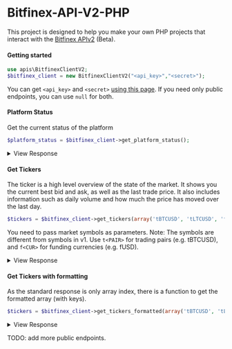 # Bitfinex-API-V2-PHP
This project is designed to help you make your own PHP projects that interact with the [Bitfinex APIv2](https://docs.bitfinex.com/v2/reference) (Beta).

#### Getting started
```php
use apis\BitfinexClientV2;
$bitfinex_client = new BitfinexClientV2("<api_key>","<secret>");
```
You can get ```<api_key>``` and ```<secret>``` [using this page](https://www.bitfinex.com/api). If you need only public endpoints, you can use ```null``` for both.


#### Platform Status
Get the current status of the platform
```php
$platform_status = $bitfinex_client->get_platform_status();
```
<details>
 <summary>View Response</summary>

```
array (size=1)
  0 => int 1
```
1=operative, 0=maintenance

</details>

#### Get Tickers
The ticker is a high level overview of the state of the market. It shows you the current best bid and ask, as well as the last trade price. It also includes information such as daily volume and how much the price has moved over the last day.
```php
$tickers = $bitfinex_client->get_tickers(array('tBTCUSD', 'tLTCUSD', 'fUSD', ...));
```
You need to pass market symbols as parameters. Note: The symbols are different from symbols in v1. Use ```t<PAIR>``` for trading pairs (e.g. tBTCUSD), and ```f<CUR>``` for funding currencies (e.g. fUSD).
<details>
 <summary>View Response</summary>

```
array (size=3)
  0 => 
    array (size=11)
      0 => string 'tBTCUSD' (length=7)
      1 => int 10828
      2 => float 65.78772132
      3 => int 10829
      4 => float 120.09462879
      5 => int 157
      6 => float 0.0147
      7 => int 10828
      8 => float 72942.39401639
      9 => int 11250
      10 => int 10122
  1 => 
    array (size=11)
      0 => string 'tLTCUSD' (length=7)
      1 => float 220.68
      2 => float 1130.0676649
      3 => float 221.45
      4 => float 786.94620261
      5 => float -5.03
      6 => float -0.0222
      7 => float 221.46
      8 => float 321863.71924875
      9 => float 231.54
      10 => int 211
  2 => 
    array (size=14)
      0 => string 'fUSD' (length=4)
      1 => float 0.00037043
      2 => float 0.000285
      3 => int 30
      4 => float 2544856.0906782
      5 => float 0.00025357
      6 => int 2
      7 => float 202335.31417382
      8 => float 1.0E-5
      9 => float 0.04
      10 => float 0.00026
      11 => float 297334459.71289
      12 => int 0
      13 => int 0
```
</details>

#### Get Tickers with formatting
As the standard response is only array index, there is a function to get the formatted array (with keys).
```php
$tickers = $bitfinex_client->get_tickers_formatted(array('tBTCUSD', 'tLTCUSD', 'fUSD', ...));
```
<details>
 <summary>View Response</summary>

```
array (size=3)
  0 => 
    array (size=13)
      'ticker_type' => string 'trading' (length=7)
      'symbol' => string 'tBTCUSD' (length=7)
      'market' => string 'BTCUSD' (length=6)
      'bid' => int 10746
      'bid_size' => float 71.54374822
      'ask' => int 10747
      'ask_size' => float 35.53756893
      'daily_change' => float 34.9846636
      'daily_change_perc' => float 0.0033
      'last_price' => int 10747
      'volume' => float 72963.65501843
      'hight' => int 11250
      'low' => int 10122
  1 => 
    array (size=13)
      'ticker_type' => string 'trading' (length=7)
      'symbol' => string 'tLTCUSD' (length=7)
      'market' => string 'LTCUSD' (length=6)
      'bid' => float 218.08
      'bid_size' => float 545.91393065
      'ask' => float 218.19
      'ask_size' => float 808.06812952
      'daily_change' => float -9.12
      'daily_change_perc' => float -0.0402
      'last_price' => float 218.01
      'volume' => float 324392.37833162
      'hight' => float 231.54
      'low' => int 211
  2 => 
    array (size=15)
      'ticker_type' => string 'funding' (length=7)
      'symbol' => string 'fUSD' (length=4)
      'market' => string 'USD' (length=3)
      'bid' => float 0.00037031
      'bid_size' => float 0.000285
      'bid_period' => int 30
      'ask' => float 2544270.1706782
      'ask_size' => float 0.00024922
      'ask_period' => int 2
      'daily_change' => float 735563.22827726
      'daily_change_perc' => float -0.00010644
      'last_price' => float -0.2973
      'volume' => float 0.00025156
      'hight' => float 295514706.44457
      'low' => int 0
```
</details>

TODO: add more public endpoints.